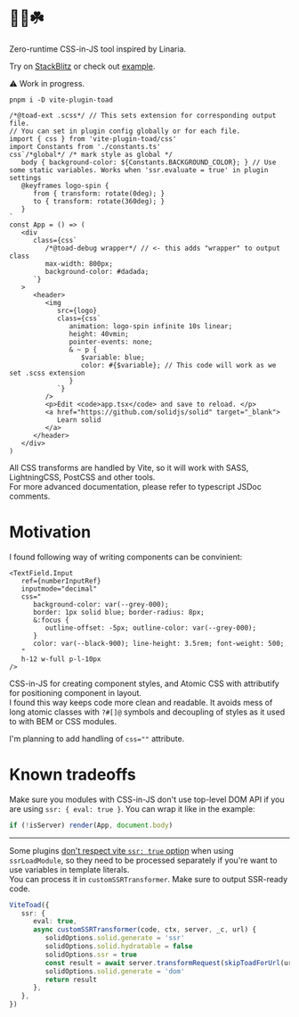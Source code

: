 # 🌺🐸☘️

Zero-runtime CSS-in-JS tool inspired by Linaria.

Try on [StackBlitz](https://stackblitz.com/edit/solidjs-templates-lmpush?file=app%2Fapp.tsx) or check out [example](example-solid).

⚠ Work in progress.

`pnpm i -D vite-plugin-toad`

```tsx
/*@toad-ext .scss*/ // This sets extension for corresponding output file.
// You can set in plugin config globally or for each file.
import { css } from 'vite-plugin-toad/css'
import Constants from './constants.ts'
css`/*global*/ /* mark style as global */
   body { background-color: ${Constants.BACKGROUND_COLOR}; } // Use some static variables. Works when 'ssr.evaluate = true' in plugin settings
   @keyframes logo-spin {
      from { transform: rotate(0deg); }
      to { transform: rotate(360deg); }
   }
`
const App = () => (
   <div
      class={css`
         /*@toad-debug wrapper*/ // <- this adds "wrapper" to output class
         max-width: 800px;
         background-color: #dadada;
      `}
   >
      <header>
         <img
            src={logo}
            class={css`
               animation: logo-spin infinite 10s linear;
               height: 40vmin;
               pointer-events: none;
               & ~ p {
                  $variable: blue;
                  color: #{$variable}; // This code will work as we set .scss extension
               }
            `}
         />
         <p>Edit <code>app.tsx</code> and save to reload. </p>
         <a href="https://github.com/solidjs/solid" target="_blank">
            Learn solid
         </a>
      </header>
   </div>
)
```
All CSS transforms are handled by Vite, so it will work with SASS, LightningCSS, PostCSS and other tools.  
For more advanced documentation, please refer to typescript JSDoc comments.

# Motivation
I found following way of writing components can be convinient:
```tsx
<TextField.Input
   ref={numberInputRef}
   inputmode="decimal"
   css="
      background-color: var(--grey-000);
      border: 1px solid blue; border-radius: 8px;
      &:focus {
         outline-offset: -5px; outline-color: var(--grey-000);
      }
      color: var(--black-900); line-height: 3.5rem; font-weight: 500;
   "
   h-12 w-full p-l-10px
/>
```
CSS-in-JS for creating component styles, and Atomic CSS with attributify for positioning component in layout.  
I found this way keeps code more clean and readable. It avoids mess of long atomic classes with `?#[]@` symbols and decoupling of styles as it used to with BEM or CSS modules.

I'm planning to add handling of `css=""` attribute.

# Known tradeoffs
Make sure you modules with CSS-in-JS don't use top-level DOM API if you are using `ssr: { eval: true }`. You can wrap it like in the example:
```ts
if (!isServer) render(App, document.body)
```
---
Some plugins [don't respect vite `ssr: true` option](https://github.com/solidjs/vite-plugin-solid/pull/105) when using `ssrLoadModule`, so they need to be processed separately if you're want to use variables in template literals.  
You can process it in `customSSRTransformer`. Make sure to output SSR-ready code.
```ts
ViteToad({
   ssr: {
      eval: true,
      async customSSRTransformer(code, ctx, server, _c, url) {
         solidOptions.solid.generate = 'ssr'
         solidOptions.solid.hydratable = false
         solidOptions.ssr = true
         const result = await server.transformRequest(skipToadForUrl(url), { ssr: true })
         solidOptions.solid.generate = 'dom'
         return result
      },
   },
})
```